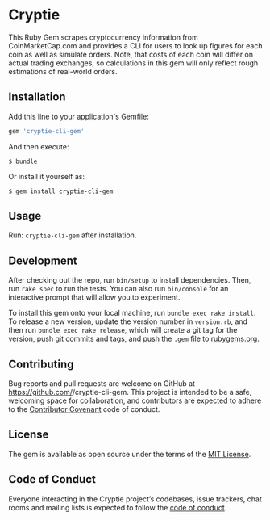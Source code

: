 # Cryptie

This Ruby Gem scrapes cryptocurrency information from CoinMarketCap.com and provides a CLI for users to look up figures for each coin as well as simulate orders. Note, that costs of each coin will differ on actual trading exchanges, so calculations in this gem will only reflect rough estimations of real-world orders.

## Installation

Add this line to your application's Gemfile:

```ruby
gem 'cryptie-cli-gem'
```

And then execute:

    $ bundle

Or install it yourself as:

    $ gem install cryptie-cli-gem

## Usage

Run: `cryptie-cli-gem` after installation.

## Development

After checking out the repo, run `bin/setup` to install dependencies. Then, run `rake spec` to run the tests. You can also run `bin/console` for an interactive prompt that will allow you to experiment.

To install this gem onto your local machine, run `bundle exec rake install`. To release a new version, update the version number in `version.rb`, and then run `bundle exec rake release`, which will create a git tag for the version, push git commits and tags, and push the `.gem` file to [rubygems.org](https://rubygems.org).

## Contributing

Bug reports and pull requests are welcome on GitHub at https://github.com/<rh24>/cryptie-cli-gem. This project is intended to be a safe, welcoming space for collaboration, and contributors are expected to adhere to the [Contributor Covenant](http://contributor-covenant.org) code of conduct.

## License

The gem is available as open source under the terms of the [MIT License](https://opensource.org/licenses/MIT).

## Code of Conduct

Everyone interacting in the Cryptie project’s codebases, issue trackers, chat rooms and mailing lists is expected to follow the [code of conduct](https://github.com/<rh24>/lorem/blob/master/CODE_OF_CONDUCT.md).
